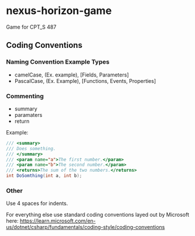 # nexus-horizon-game
Game for CPT_S 487

## Coding Conventions

### Naming Convention Example Types
- camelCase, (Ex. example), [Fields, Parameters]
- PascalCase, (Ex. Example), [Functions, Events, Properties]

### Commenting
- summary
- paramaters
- return

Example:

```cs
/// <summary>
/// Does something.
/// </summary>
/// <param name="a">The first number.</param>
/// <param name="b">The second number.</param>
/// <returns>The sum of the two numbers.</returns>
int DoSomthing(int a, int b);
```

### Other

Use 4 spaces for indents.

For everything else use standard coding conventions layed out by Microsoft here: https://learn.microsoft.com/en-us/dotnet/csharp/fundamentals/coding-style/coding-conventions
